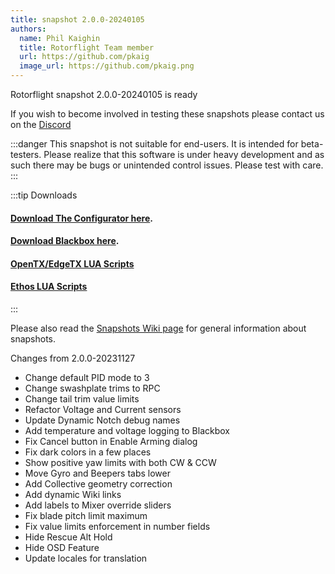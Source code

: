 ```yaml
---
title: snapshot 2.0.0-20240105
authors:
  name: Phil Kaighin
  title: Rotorflight Team member
  url: https://github.com/pkaig
  image_url: https://github.com/pkaig.png
---
```


Rotorflight snapshot 2.0.0-20240105 is ready

 If you wish to become involved in testing these snapshots please contact us on the [Discord](https://discord.gg/6QUySXdEvd)

:::danger
This snapshot is not suitable for end-users. It is intended for beta-testers. Please realize that this software is under heavy development and as such there may be bugs or unintended control issues. Please test with care.
:::


:::tip Downloads 
#### [Download The Configurator here](https://github.com/rotorflight/rotorflight-configurator/releases/tag/snapshot%2F2.0.0-20240105).  
#### [Download Blackbox here](https://github.com/rotorflight/rotorflight-blackbox/releases/tag/snapshot%2F2.0.0-20231127).  
#### [OpenTX/EdgeTX LUA Scripts](https://github.com/rotorflight/rotorflight-lua-scripts/releases/tag/snapshot%2F2.0.0-20240105)  
#### [Ethos LUA Scripts](https://github.com/rotorflight/rotorflight-lua-ethos/releases/tag/snapshot%2F2.0.0-20240105)
:::

Please also read the [Snapshots Wiki page](https://github.com/rotorflight/rotorflight/wiki/Snapshots) for general information about snapshots.


Changes from 2.0.0-20231127

* Change default PID mode to 3
* Change swashplate trims to RPC
* Change tail trim value limits
* Refactor Voltage and Current sensors
* Update Dynamic Notch debug names
* Add temperature and voltage logging to Blackbox
* Fix Cancel button in Enable Arming dialog
* Fix dark colors in a few places
* Show positive yaw limits with both CW & CCW
* Move Gyro and Beepers tabs lower
* Add Collective geometry correction
* Add dynamic Wiki links
* Add labels to Mixer override sliders
* Fix blade pitch limit maximum
* Fix value limits enforcement in number fields
* Hide Rescue Alt Hold
* Hide OSD Feature
* Update locales for translation
